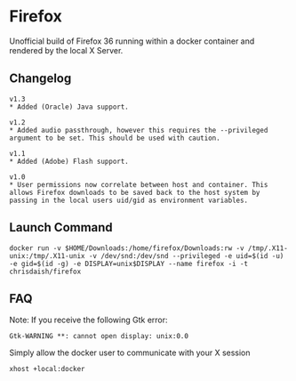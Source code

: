 Firefox
=======

Unofficial build of Firefox 36 running within a docker container and rendered by the local X Server.

Changelog
---------
```
v1.3
* Added (Oracle) Java support.

v1.2
* Added audio passthrough, however this requires the --privileged argument to be set. This should be used with caution.

v1.1
* Added (Adobe) Flash support.

v1.0
* User permissions now correlate between host and container. This allows Firefox downloads to be saved back to the host system by passing in the local users uid/gid as environment variables.
```

Launch Command
---------------
```
docker run -v $HOME/Downloads:/home/firefox/Downloads:rw -v /tmp/.X11-unix:/tmp/.X11-unix -v /dev/snd:/dev/snd --privileged -e uid=$(id -u) -e gid=$(id -g) -e DISPLAY=unix$DISPLAY --name firefox -i -t chrisdaish/firefox
```

FAQ
---
Note: If you receive the following Gtk error:
```
Gtk-WARNING **: cannot open display: unix:0.0
```
Simply allow the docker user to communicate with your X session
```
xhost +local:docker
```
